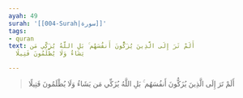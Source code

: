 ```yaml
---
ayah: 49
surah: '[[004-Surah|سورة]]'
tags:
- quran
text: أَلَمْ تَرَ إِلَى الَّذِينَ يُزَكُّونَ أَنفُسَهُم ۚ بَلِ اللَّهُ يُزَكِّي مَن
  يَشَاءُ وَلَا يُظْلَمُونَ فَتِيلًا

---
```

> أَلَمْ تَرَ إِلَى الَّذِينَ يُزَكُّونَ أَنفُسَهُم ۚ بَلِ اللَّهُ يُزَكِّي مَن يَشَاءُ وَلَا يُظْلَمُونَ فَتِيلًا
